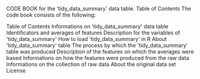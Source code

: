 CODE BOOK for the 'tidy_data_summary' data table.
Table of Contents
The code book consists of the following:

Table of Contents
Informations on 'tidy_data_summary' data table
Identificators and averages of features
Description for the variables of 'tidy_data_summary'
How to load 'tidy_data_summary' in R
About 'tidy_data_summary' table
The process by which the 'tidy_data_summary' table was produced
Description of the features on which the averages were based
Informations on how the features were produced from the raw data
Informations on the collection of raw data
About the original data set
License
